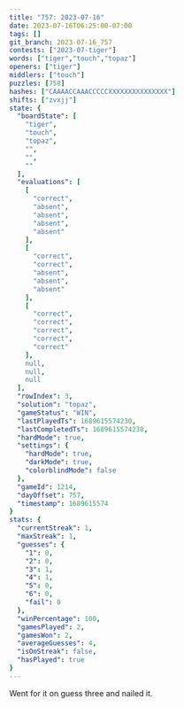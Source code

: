 ```yaml
---
title: "757: 2023-07-16"
date: 2023-07-16T06:25:00-07:00
tags: []
git_branch: 2023-07-16_757
contests: ["2023-07-tiger"]
words: ["tiger","touch","topaz"]
openers: ["tiger"]
middlers: ["touch"]
puzzles: [758]
hashes: ["CAAAACCAAACCCCCXXXXXXXXXXXXXXX"]
shifts: ["zvxjj"]
state: {
  "boardState": [
    "tiger",
    "touch",
    "topaz",
    "",
    "",
    ""
  ],
  "evaluations": [
    [
      "correct",
      "absent",
      "absent",
      "absent",
      "absent"
    ],
    [
      "correct",
      "correct",
      "absent",
      "absent",
      "absent"
    ],
    [
      "correct",
      "correct",
      "correct",
      "correct",
      "correct"
    ],
    null,
    null,
    null
  ],
  "rowIndex": 3,
  "solution": "topaz",
  "gameStatus": "WIN",
  "lastPlayedTs": 1689615574230,
  "lastCompletedTs": 1689615574230,
  "hardMode": true,
  "settings": {
    "hardMode": true,
    "darkMode": true,
    "colorblindMode": false
  },
  "gameId": 1214,
  "dayOffset": 757,
  "timestamp": 1689615574
}
stats: {
  "currentStreak": 1,
  "maxStreak": 1,
  "guesses": {
    "1": 0,
    "2": 0,
    "3": 1,
    "4": 1,
    "5": 0,
    "6": 0,
    "fail": 0
  },
  "winPercentage": 100,
  "gamesPlayed": 2,
  "gamesWon": 2,
  "averageGuesses": 4,
  "isOnStreak": false,
  "hasPlayed": true
}
---
```

<!-- more -->
Went for it on guess three and nailed it. 
